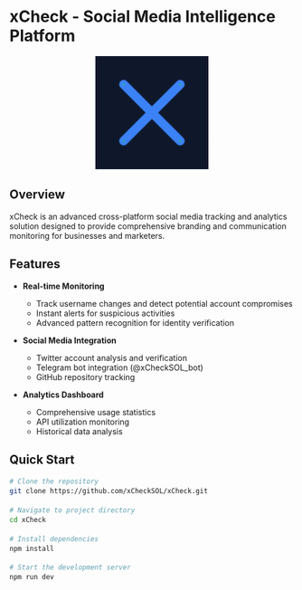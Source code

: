 # xCheck - Social Media Intelligence Platform

<p align="center">
  <img src="assets/twitter/logo.png" alt="xCheck Logo" width="200"/>
</p>

## Overview

xCheck is an advanced cross-platform social media tracking and analytics solution designed to provide comprehensive branding and communication monitoring for businesses and marketers.

## Features

- **Real-time Monitoring**
  - Track username changes and detect potential account compromises
  - Instant alerts for suspicious activities
  - Advanced pattern recognition for identity verification

- **Social Media Integration**
  - Twitter account analysis and verification
  - Telegram bot integration (@xCheckSOL_bot)
  - GitHub repository tracking

- **Analytics Dashboard**
  - Comprehensive usage statistics
  - API utilization monitoring
  - Historical data analysis

## Quick Start

```bash
# Clone the repository
git clone https://github.com/xCheckSOL/xCheck.git

# Navigate to project directory
cd xCheck

# Install dependencies
npm install

# Start the development server
npm run dev
